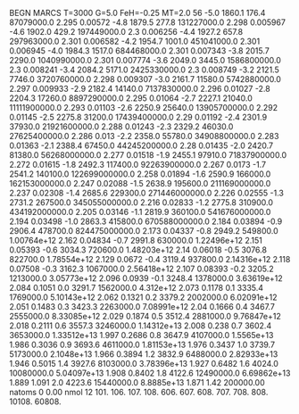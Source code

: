 BEGN
MARCS T=3000 G=5.0 FeH=-0.25 MT=2.0
                  56
-5.0 1860.1 176.4 87079000.0 2.295 0.00572 
-4.8 1879.5 277.8 131227000.0 2.298 0.005967 
-4.6 1902.0 429.2 197449000.0 2.3 0.006256 
-4.4 1927.2 657.8 297963000.0 2.301 0.006582 
-4.2 1954.7 1001.0 451041000.0 2.301 0.006945 
-4.0 1984.3 1517.0 684468000.0 2.301 0.007343 
-3.8 2015.7 2290.0 1040990000.0 2.301 0.007774 
-3.6 2049.0 3445.0 1586800000.0 2.3 0.008241 
-3.4 2084.2 5171.0 2425330000.0 2.3 0.008749 
-3.2 2121.5 7746.0 3720760000.0 2.298 0.009307 
-3.0 2161.7 11580.0 5742880000.0 2.297 0.009933 
-2.9 2182.4 14140.0 7137830000.0 2.296 0.01027 
-2.8 2204.3 17260.0 8897290000.0 2.295 0.01064 
-2.7 2227.1 21040.0 11111900000.0 2.293 0.01103 
-2.6 2250.9 25640.0 13905700000.0 2.292 0.01145 
-2.5 2275.8 31200.0 17439400000.0 2.29 0.01192 
-2.4 2301.9 37930.0 21921600000.0 2.288 0.01243 
-2.3 2329.2 46030.0 27625400000.0 2.286 0.013 
-2.2 2358.0 55780.0 34908800000.0 2.283 0.01363 
-2.1 2388.4 67450.0 44245200000.0 2.28 0.01435 
-2.0 2420.7 81380.0 56268000000.0 2.277 0.01518 
-1.9 2455.1 97910.0 71837900000.0 2.272 0.01615 
-1.8 2492.3 117400.0 92263900000.0 2.267 0.0173 
-1.7 2541.2 140100.0 122699000000.0 2.258 0.01894 
-1.6 2590.9 166000.0 162153000000.0 2.247 0.02088 
-1.5 2638.9 195600.0 211169000000.0 2.237 0.02308 
-1.4 2685.6 229300.0 271446000000.0 2.226 0.02555 
-1.3 2731.2 267500.0 345055000000.0 2.216 0.02833 
-1.2 2775.8 310900.0 434192000000.0 2.205 0.03146 
-1.1 2819.9 360100.0 541676000000.0 2.194 0.03498 
-1.0 2863.3 415800.0 670588000000.0 2.184 0.03894 
-0.9 2906.4 478700.0 824475000000.0 2.173 0.04337 
-0.8 2949.2 549800.0 1.00764e+12 2.162 0.04834 
-0.7 2991.8 630000.0 1.22496e+12 2.151 0.05393 
-0.6 3034.3 720600.0 1.48203e+12 2.14 0.06018 
-0.5 3076.8 822700.0 1.78554e+12 2.129 0.0672 
-0.4 3119.4 937800.0 2.14316e+12 2.118 0.07508 
-0.3 3162.3 1067000.0 2.56418e+12 2.107 0.08393 
-0.2 3205.2 1213000.0 3.05773e+12 2.096 0.0939 
-0.1 3248.4 1378000.0 3.63619e+12 2.084 0.1051 
0.0 3291.7 1562000.0 4.312e+12 2.073 0.1178 
0.1 3335.4 1769000.0 5.10143e+12 2.062 0.1321 
0.2 3379.2 2002000.0 6.02091e+12 2.051 0.1483 
0.3 3423.3 2263000.0 7.08991e+12 2.04 0.1666 
0.4 3467.7 2555000.0 8.33085e+12 2.029 0.1874 
0.5 3512.4 2881000.0 9.76847e+12 2.018 0.2111 
0.6 3557.3 3246000.0 1.14312e+13 2.008 0.238 
0.7 3602.4 3653000.0 1.33512e+13 1.997 0.2686 
0.8 3647.9 4107000.0 1.5565e+13 1.986 0.3036 
0.9 3693.6 4611000.0 1.81153e+13 1.976 0.3437 
1.0 3739.7 5173000.0 2.1048e+13 1.966 0.3894 
1.2 3832.9 6488000.0 2.82933e+13 1.946 0.5015 
1.4 3927.6 8103000.0 3.78396e+13 1.927 0.6482 
1.6 4024.0 10080000.0 5.04097e+13 1.908 0.8402 
1.8 4122.6 12490000.0 6.69862e+13 1.889 1.091 
2.0 4223.6 15440000.0 8.8885e+13 1.871 1.42 
200000.00
natoms              0      0.00
nmol          12
          101.         106.       107.      108.         606.        607.        608.
          707.         708.       808.    10108.       60808.
